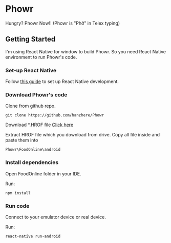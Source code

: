 # Phowr

Hungry? Phowr Now!!
(Phowr is "Phở" in Telex typing)

## Getting Started

I'm using React Native for window to build Phowr. So you need React Native environment to run Phowr's code.

### Set-up React Native

Follow [this guide](https://shift.infinite.red/getting-started-with-react-native-development-on-windows-90d85a72ae65) to set up React Native development.

### Download Phowr's code

Clone from github repo.

```
git clone https://github.com/hanzhere/Phowr
```

Download \*.HROF file
[Click here](https://drive.google.com/file/d/1Q_qTMw3OuTFifPJvTukdpayDxLHam5yV/view?usp=sharing)

Extract HROF file which you download from drive. Copy all file inside and paste them into

```
Phowr\FoodOnline\android
```

### Install dependencies

Open FoodOnline folder in your IDE.

Run:

```
npm install
```

### Run code

Connect to your emulator device or real device.

Run:

```
react-native run-android
```
